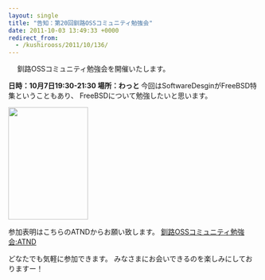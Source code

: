 ```yaml
---
layout: single
title: "告知：第20回釧路OSSコミュニティ勉強会"
date: 2011-10-03 13:49:33 +0000
redirect_from:
  - /kushirooss/2011/10/136/
---
```

　
釧路OSSコミュニティ勉強会を開催いたします。

<strong>日時：10月7日19:30-21:30
場所：わっと
</strong>
今回はSoftwareDesginがFreeBSD特集ということもあり、
FreeBSDについて勉強したいと思います。

<a href="http://gihyo.jp/magazine/SD/archive/2011/201110"><img src="http://blog.kushi.ro/kushirooss/files/2011/10/sdtpo.jpg" alt="" width="160" height="226" class="alignnone size-full wp-image-139" /></a>

参加表明はこちらのATNDからお願い致します。
<a href="http://atnd.org/events/20562">釧路OSSコミュニティ勉強会:ATND</a>

どなたでも気軽に参加できます。
みなさまにお会いできるのを楽しみにしておりますー！